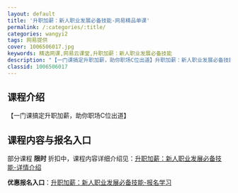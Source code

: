 ```yaml
---
layout: default
title: '升职加薪：新人职业发展必备技能-网易精品单课'
permalink: /:categories/:title/
categories: wangyi2
tags: 网易提供
cover: 1006506017.jpg
keywords: 精选网课,网易云课堂,升职加薪：新人职业发展必备技能
description: "【一门课搞定升职加薪，助你职场C位出道】升职加薪：新人职业发展必备技能"
classid: 1006506017
---
```


## 课程介绍

【一门课搞定升职加薪，助你职场C位出道】

## 课程内容与报名入口

部分课程 **限时** 折扣中，课程内容详细介绍见：[升职加薪：新人职业发展必备技能-详情介绍](https://study.163.com/course/introduction/1006506017.htm?share=1&shareId=1025206652&utm_campaign=share&utm_medium=iphoneShare&utm_source=&utm_u=1025206652)

**优惠报名入口**：[升职加薪：新人职业发展必备技能-报名学习](https://study.163.com/course/introduction/1006506017.htm?share=1&shareId=1025206652&utm_campaign=share&utm_medium=iphoneShare&utm_source=&utm_u=1025206652)

